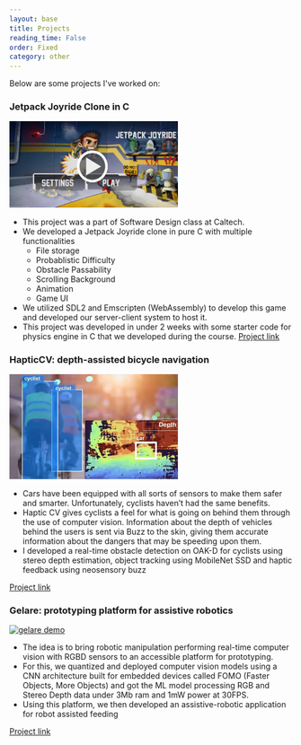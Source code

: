 ```yaml
---
layout: base
title: Projects
reading_time: False
order: Fixed
category: other
---
```


Below are some projects I've worked on:

### Jetpack Joyride Clone in C
<a href="https://www.youtube.com/watch?v=y3pyTwI8THE" title="Jetpack Joyride Demo">
  <img src="assets/imgs/jj_thumbnail.png" alt="Jetpack Joyride Demo YouTube" width="300">
</a>

- This project was a part of Software Design class at Caltech.
- We developed a Jetpack Joyride clone in pure C with multiple functionalities
    - File storage
    - Probablistic Difficulty
    - Obstacle Passability
    - Scrolling Background
    - Animation
    - Game UI
- We utilized SDL2 and Emscripten (WebAssembly) to develop this game and developed our server-client system to host it. 
- This project was developed in under 2 weeks with some starter code for physics engine in C that we developed during the course.
[Project link](https://github.com/Adarsh321123/Jetpack-Joyride)

### HapticCV: depth-assisted bicycle navigation
<a href="https://neosensory.com/blog/feel-the-future-winners-announced/" title="HapticCV demo">
  <img src="assets/imgs/Haptic_CV.webp" alt="HapticCV demo" width="300">
</a>

- Cars have been equipped with all sorts of sensors to make them safer and smarter. Unfortunately, cyclists haven’t had the same benefits. 
- Haptic CV gives cyclists a feel for what is going on behind them through the use of computer vision. Information about the depth of vehicles behind the users is sent via Buzz to the skin, giving them accurate information about the dangers that may be speeding upon them. 
- I developed a real-time obstacle detection on OAK-D for cyclists using stereo depth estimation, object tracking using MobileNet SSD and haptic feedback using neosensory buzz

[Project link](https://www.hackster.io/dhruvsheth_/hapticcv-spatialai-haptic-stimulus-based-cycle-assistance-167f79)

### Gelare: prototyping platform for assistive robotics
<a href="https://www.hackster.io/503542/gelare-depth-sensing-edgeimpulse-powered-assistive-robots-491700" title="Gelare"> <img src="assets/imgs/gelare.avif" alt="gelare demo" width="300">
</a>
- The idea is to bring robotic manipulation performing real-time computer vision with RGBD sensors to an accessible platform for prototyping. 
- For this, we quantized and deployed computer vision models using a CNN architecture built for embedded devices called FOMO (Faster Objects, More Objects) and got the ML model processing RGB and Stereo Depth data under 3Mb ram and 1mW power at 30FPS.
- Using this platform, we then developed an assistive-robotic application for robot assisted feeding

[Project link](https://github.com/dhruvmsheth/Gelare)
